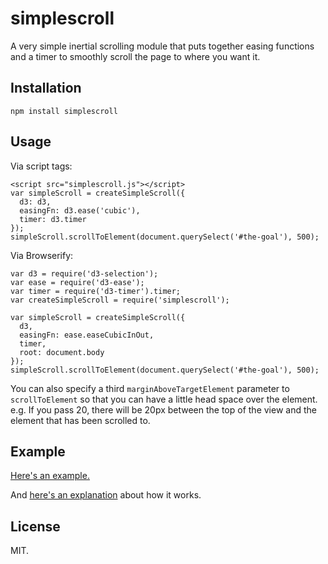 simplescroll
============

A very simple inertial scrolling module that puts together easing functions and a timer to smoothly scroll the page to where you want it.

Installation
------------

    npm install simplescroll

Usage
-----

Via script tags:

    <script src="simplescroll.js"></script>
    var simpleScroll = createSimpleScroll({
      d3: d3,
      easingFn: d3.ease('cubic'),
      timer: d3.timer
    });
    simpleScroll.scrollToElement(document.querySelect('#the-goal'), 500);

Via Browserify:

    var d3 = require('d3-selection');
    var ease = require('d3-ease');
    var timer = require('d3-timer').timer;
    var createSimpleScroll = require('simplescroll');

    var simpleScroll = createSimpleScroll({
      d3,
      easingFn: ease.easeCubicInOut,
      timer,
      root: document.body
    });
    simpleScroll.scrollToElement(document.querySelect('#the-goal'), 500);

You can also specify a third `marginAboveTargetElement` parameter to `scrollToElement` so that you can have a little head space over the element. e.g. If you pass 20, there will be 20px between the top of the view and the element that has been scrolled to.

Example
-------

[Here's an example.](https://jimkang.com/simplescroll/)

And [here's an explanation](http://bl.ocks.org/jimkang/e318dfad9c798a456ded) about how it works.

License
-------

MIT.
